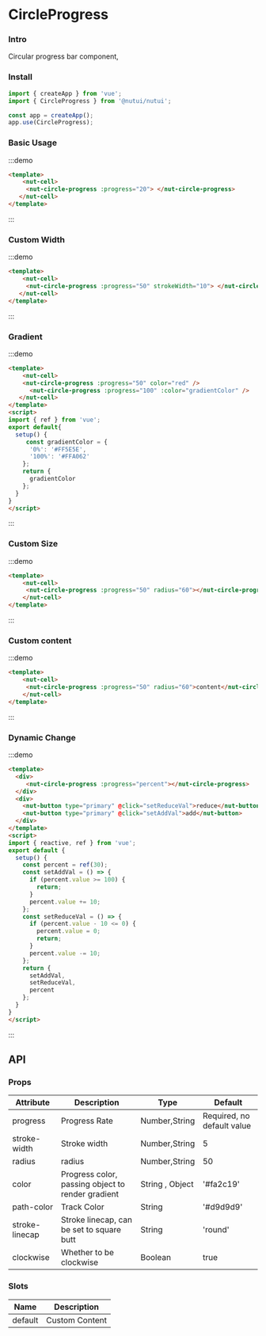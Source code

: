 # CircleProgress

### Intro

Circular progress bar component,

### Install

``` javascript
import { createApp } from 'vue';
import { CircleProgress } from '@nutui/nutui';

const app = createApp();
app.use(CircleProgress);

```
### Basic Usage
:::demo
```html
<template>
    <nut-cell>
     <nut-circle-progress :progress="20"> </nut-circle-progress>
   </nut-cell>
</template>
```
:::

### Custom Width
:::demo
```html
<template>
    <nut-cell>
     <nut-circle-progress :progress="50" strokeWidth="10"> </nut-circle-progress>
   </nut-cell>
</template>
```
:::


### Gradient
:::demo
```html
<template>
    <nut-cell>
    <nut-circle-progress :progress="50" color="red" />
      <nut-circle-progress :progress="100" :color="gradientColor" />
   </nut-cell>
</template>
<script>
import { ref } from 'vue';
export default{
  setup() {
     const gradientColor = {
      '0%': '#FF5E5E',
      '100%': '#FFA062'
    };
    return {
      gradientColor
    };
  }
}
</script>
```
:::

### Custom Size
:::demo
```html
<template>
    <nut-cell>
     <nut-circle-progress :progress="50" radius="60"></nut-circle-progress>
    </nut-cell>
</template>
```
:::



### Custom content
:::demo
```html
<template>
    <nut-cell>
     <nut-circle-progress :progress="50" radius="60">content</nut-circle-progress>
    </nut-cell>
</template>
```
:::

### Dynamic Change
:::demo
```html
<template>
  <div>
     <nut-circle-progress :progress="percent"></nut-circle-progress>
  </div>
  <div>
    <nut-button type="primary" @click="setReduceVal">reduce</nut-button>
    <nut-button type="primary" @click="setAddVal">add</nut-button>
  </div>
</template>
<script>
import { reactive, ref } from 'vue';
export default {
  setup() {
    const percent = ref(30);
    const setAddVal = () => {
      if (percent.value >= 100) {
        return;
      }
      percent.value += 10;
    };
    const setReduceVal = () => {
      if (percent.value - 10 <= 0) {
        percent.value = 0;
        return;
      }
      percent.value -= 10;
    };
    return {
      setAddVal,
      setReduceVal,
      percent
    };
  }
}
</script>
```
:::

## API
### Props

| Attribute | Description | Type | Default
|----- | ----- | ----- | -----
| progress | Progress Rate | Number,String | Required, no default value
| stroke-width | Stroke width | Number,String | 5
| radius | radius | Number,String | 50
| color | Progress color, passing object to render gradient | String , Object | '#fa2c19'
| path-color | Track Color| String | '#d9d9d9'
| stroke-linecap | Stroke linecap, can be set to square butt| String | 'round'
| clockwise| Whether to be clockwise| Boolean | true
### Slots

| Name | Description | 
|----- | ----- |
| default | Custom Content| 

